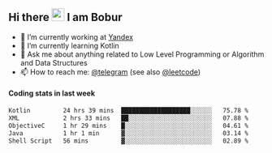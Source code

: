 ## Hi there <img src="https://media.giphy.com/media/hvRJCLFzcasrR4ia7z/giphy.gif" width="25px" height="25px"> I am Bobur

- 💼 I’m currently working at [Yandex](https://yandex.ru/)
- 🌱 I’m currently learning Kotlin
- 💬 Ask me about anything related to Low Level Programming or Algorithm and Data Structures
- 📫 How to reach me: [@telegram](https://t.me/octoant) (see also [@leetcode](https://leetcode.com/octoant/))    

#### Coding stats in last week

<!--START_SECTION:waka-->

```txt
Kotlin         24 hrs 39 mins  ███████████████████░░░░░░   75.78 %
XML            2 hrs 33 mins   ██░░░░░░░░░░░░░░░░░░░░░░░   07.88 %
ObjectiveC     1 hr 29 mins    █░░░░░░░░░░░░░░░░░░░░░░░░   04.61 %
Java           1 hr 1 min      ▓░░░░░░░░░░░░░░░░░░░░░░░░   03.14 %
Shell Script   56 mins         ▓░░░░░░░░░░░░░░░░░░░░░░░░   02.89 %
```

<!--END_SECTION:waka-->
